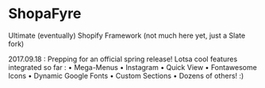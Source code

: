 # ShopaFyre
Ultimate (eventually) Shopify Framework (not much here yet, just a Slate fork)

2017.09.18 : Prepping for an official spring release!  Lotsa cool features integrated so far : 
• Mega-Menus
• Instagram
• Quick View
• Fontawesome Icons
• Dynamic Google Fonts
• Custom Sections
• Dozens of others! :)
